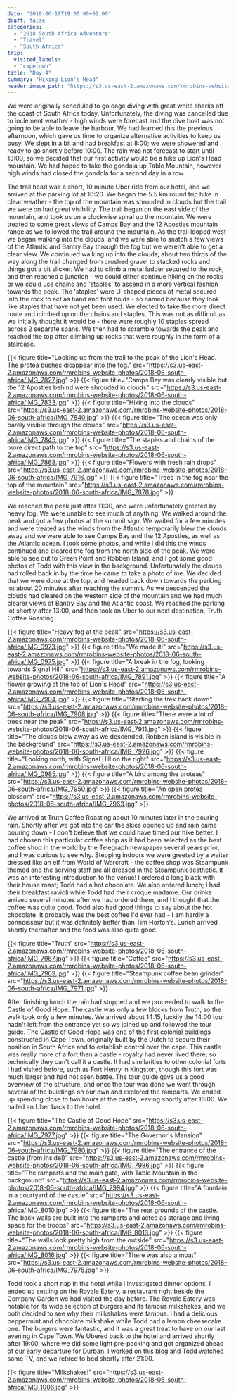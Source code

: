 ```yaml
---
date: "2018-06-18T19:00:00+02:00"
draft: false
categories:
  - "2018 South Africa Adventure"
  - "Travel"
  - "South Africa"
trip:
  visited_labels:
  - "capetown"
title: "Day 4"
summary: "Hiking Lion's Head"
header_image_path: "https://s3.us-east-2.amazonaws.com/rmrobins-website-photos/2018-06-south-africa/IMG_7963.jpg"
---
```


We were originally scheduled to go cage diving with great white sharks off the coast of South Africa today. Unfortunately, the diving was cancelled due to inclement weather - high winds were forecast and the dive boat was not going to be able to leave the harbour. We had learned this the previous afternoon, which gave us time to organize alternative activities to keep us busy. We slept in a bit and had breakfast at 8:00; we were showered and ready to go shortly before 10:00. The rain was not forecast to start until 13:00, so we decided that our first activity would be a hike up Lion's Head mountain. We had hoped to take the gondola up Table Mountain, however high winds had closed the gondola for a second day in a row.

The trail head was a short, 10 minute Uber ride from our hotel, and we arrived at the parking lot at 10:20. We began the 5.5 km round trip hike in clear weather - the top of the mountain was shrouded in clouds but the trail we were on had great visibility. The trail began on the east side of the mountain, and took us on a clockwise spiral up the mountain. We were treated to some great views of Camps Bay and the 12 Apostles mountain range as we followed the trail around the mountain. As the trail looped west we began walking into the clouds, and we were able to snatch a few views of the Atlantic and Bantry Bay through the fog but we weren't able to get a clear view. We continued walking up into the clouds; about two thirds of the way along the trail changed from crushed gravel to stacked rocks and things got a bit slicker. We had to climb a metal ladder secured to the rock, and then reached a junction - we could either continue hiking on the rocks or we could use chains and 'staples' to ascend in a more vertical fashion towards the peak. The 'staples' were U-shaped pieces of metal secured into the rock to act as hand and foot holds - so named because they look like staples that have not yet been used. We elected to take the more direct route and climbed up on the chains and staples. This was not as difficult as we initially thought it would be - there were roughly 10 staples spread across 2 separate spans. We then had to scramble towards the peak and reached the top after climbing up rocks that were roughly in the form of a staircase.

{{< figure title="Looking up from the trail to the peak of the Lion's Head. The protea bushes disappear into the fog." src="https://s3.us-east-2.amazonaws.com/rmrobins-website-photos/2018-06-south-africa/IMG_7827.jpg" >}}
{{< figure title="Camps Bay was clearly visible but the 12 Apostles behind were shrouded in clouds" src="https://s3.us-east-2.amazonaws.com/rmrobins-website-photos/2018-06-south-africa/IMG_7833.jpg" >}}
{{< figure title="Hiking into the clouds" src="https://s3.us-east-2.amazonaws.com/rmrobins-website-photos/2018-06-south-africa/IMG_7840.jpg" >}}
{{< figure title="The ocean was only barely visible through the clouds" src="https://s3.us-east-2.amazonaws.com/rmrobins-website-photos/2018-06-south-africa/IMG_7845.jpg" >}}
{{< figure title="The staples and chains of the more direct path to the top" src="https://s3.us-east-2.amazonaws.com/rmrobins-website-photos/2018-06-south-africa/IMG_7868.jpg" >}}
{{< figure title="Flowers with fresh rain drops" src="https://s3.us-east-2.amazonaws.com/rmrobins-website-photos/2018-06-south-africa/IMG_7916.jpg" >}}
{{< figure title="Trees in the fog near the top of the mountain" src="https://s3.us-east-2.amazonaws.com/rmrobins-website-photos/2018-06-south-africa/IMG_7878.jpg" >}}

We reached the peak just after 11:30, and were unfortunately greeted by heavy fog. We were unable to see much of anything. We walked around the peak and got a few photos at the summit sign. We waited for a few minutes and were treated as the winds from the Atlantic temporarily blew the clouds away and we were able to see Camps Bay and the 12 Apostles, as well as the Atlantic ocean. I took some photos, and while I did this the winds continued and cleared the fog from the north side of the peak. We were able to see out to Green Point and Robben Island, and I got some good photos of Todd with this view in the background. Unfortunately the clouds had rolled back in by the time he came to take a photo of me. We decided that we were done at the top, and headed back down towards the parking lot about 20 minutes after reaching the summit. As we descended the clouds had cleared on the western side of the mountain and we had much clearer views of Bantry Bay and the Atlantic coast. We reached the parking lot shortly after 13:00, and then took an Uber to our next destination, Truth Coffee Roasting.

{{< figure title="Heavy fog at the peak" src="https://s3.us-east-2.amazonaws.com/rmrobins-website-photos/2018-06-south-africa/IMG_0973.jpg" >}}
{{< figure title="We made it!" src="https://s3.us-east-2.amazonaws.com/rmrobins-website-photos/2018-06-south-africa/IMG_0975.jpg" >}}
{{< figure title="A break in the fog, looking towards Signal Hill" src="https://s3.us-east-2.amazonaws.com/rmrobins-website-photos/2018-06-south-africa/IMG_7891.jpg" >}}
{{< figure title="A flower growing at the top of Lion's Head" src="https://s3.us-east-2.amazonaws.com/rmrobins-website-photos/2018-06-south-africa/IMG_7904.jpg" >}}
{{< figure title="Starting the trek back down" src="https://s3.us-east-2.amazonaws.com/rmrobins-website-photos/2018-06-south-africa/IMG_7908.jpg" >}}
{{< figure title="There were a lot of trees near the peak" src="https://s3.us-east-2.amazonaws.com/rmrobins-website-photos/2018-06-south-africa/IMG_7911.jpg" >}}
{{< figure title="The clouds blew away as we descended. Robben island is visible in the background" src="https://s3.us-east-2.amazonaws.com/rmrobins-website-photos/2018-06-south-africa/IMG_7926.jpg" >}}
{{< figure title="Looking north, with Signal Hill on the right" src="https://s3.us-east-2.amazonaws.com/rmrobins-website-photos/2018-06-south-africa/IMG_0985.jpg" >}}
{{< figure title="A bird among the proteas" src="https://s3.us-east-2.amazonaws.com/rmrobins-website-photos/2018-06-south-africa/IMG_7950.jpg" >}}
{{< figure title="An open protea blossom" src="https://s3.us-east-2.amazonaws.com/rmrobins-website-photos/2018-06-south-africa/IMG_7963.jpg" >}}

We arrived at Truth Coffee Roasting about 10 minutes later in the pouring rain. Shortly after we got into the car the skies opened up and rain came pouring down - I don't believe that we could have timed our hike better. I had chosen this particular coffee shop as it had been selected as the best coffee shop in the world by the Telegraph newspaper several years prior, and I was curious to see why. Stepping indoors we were greeted by a waiter dressed like an elf from World of Warcraft - the coffee shop was Steampunk themed and the serving staff are all dressed in the Steampunk aesthetic. It was an interesting introduction to the venue! I ordered a long black with their house roast; Todd had a hot chocolate. We also ordered lunch; I had their breakfast ravioli while Todd had their croque madame. Our drinks arrived several minutes after we had ordered them, and I thought that the coffee was quite good. Todd also had good things to say about the hot chocolate. It probably was the best coffee I'd ever had - I am hardly a connoisseur but it was definitely better than Tim Horton's. Lunch arrived shortly thereafter and the food was also quite good.

{{< figure title="Truth" src="https://s3.us-east-2.amazonaws.com/rmrobins-website-photos/2018-06-south-africa/IMG_7967.jpg" >}}
{{< figure title="Coffee" src="https://s3.us-east-2.amazonaws.com/rmrobins-website-photos/2018-06-south-africa/IMG_7969.jpg" >}}
{{< figure title="Steampunk coffee bean grinder" src="https://s3.us-east-2.amazonaws.com/rmrobins-website-photos/2018-06-south-africa/IMG_7971.jpg" >}}

After finishing lunch the rain had stopped and we proceeded to walk to the Castle of Good Hope. The castle was only a few blocks from Truth, so the walk took only a few minutes. We arrived about 14:15, luckily the 14:00 tour hadn't left from the entrance yet so we joined up and followed the tour guide. The Castle of Good Hope was one of the first colonial buildings constructed in Cape Town, originally built by the Dutch to secure their position in South Africa and to establish control over the cape. This castle was really more of a fort than a castle - royalty had never lived there, so technically they can't call it a castle. It had similarities to other colonial forts I had visited before, such as Fort Henry in Kingston, though this fort was much larger and had not seen battle. The tour guide gave us a good overview of the structure, and once the tour was done we went through several of the buildings on our own and explored the ramparts. We ended up spending close to two hours at the castle, leaving shortly after 16:00. We hailed an Uber back to the hotel.

{{< figure title="The Castle of Good Hope" src="https://s3.us-east-2.amazonaws.com/rmrobins-website-photos/2018-06-south-africa/IMG_7977.jpg" >}}
{{< figure title="The Governor's Mansion" src="https://s3.us-east-2.amazonaws.com/rmrobins-website-photos/2018-06-south-africa/IMG_7980.jpg" >}}
{{< figure title="The entrance of the castle (from inside!)" src="https://s3.us-east-2.amazonaws.com/rmrobins-website-photos/2018-06-south-africa/IMG_7986.jpg" >}}
{{< figure title="The ramparts and the main gate, with Table Mountain in the background" src="https://s3.us-east-2.amazonaws.com/rmrobins-website-photos/2018-06-south-africa/IMG_7994.jpg" >}}
{{< figure title="A fountain in a courtyard of the castle" src="https://s3.us-east-2.amazonaws.com/rmrobins-website-photos/2018-06-south-africa/IMG_8010.jpg" >}}
{{< figure title="The rear grounds of the castle. The back walls are built into the ramparts and acted as storage and living space for the troops" src="https://s3.us-east-2.amazonaws.com/rmrobins-website-photos/2018-06-south-africa/IMG_8013.jpg" >}}
{{< figure title="The walls look pretty high from the outside" src="https://s3.us-east-2.amazonaws.com/rmrobins-website-photos/2018-06-south-africa/IMG_8016.jpg" >}}
{{< figure title="There was also a moat" src="https://s3.us-east-2.amazonaws.com/rmrobins-website-photos/2018-06-south-africa/IMG_7975.jpg" >}}

Todd took a short nap in the hotel while I investigated dinner options. I ended up settling on the Royale Eatery, a restaurant right beside the Company Garden we had visited the day before. The Royale Eatery was notable for its wide selection of burgers and its famous milkshakes, and we both decided to see why their milkshakes were famous. I had a delicious peppermint and chocolate milkshake while Todd had a lemon cheesecake one. The burgers were fantastic, and it was a great treat to have on our last evening in Cape Town. We Ubered back to the hotel and arrived shortly after 19:00, where we did some light pre-packing and got organized ahead of our early departure for Durban. I worked on this blog and Todd watched some TV, and we retired to bed shortly after 21:00.

{{< figure title="Milkshakes!" src="https://s3.us-east-2.amazonaws.com/rmrobins-website-photos/2018-06-south-africa/IMG_1006.jpg" >}}
